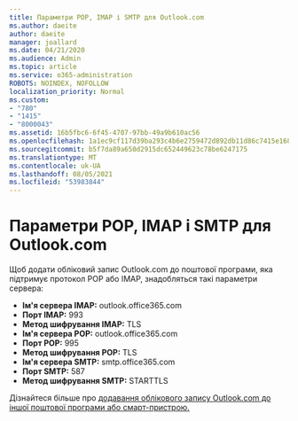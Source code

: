 ```yaml
---
title: Параметри POP, IMAP і SMTP для Outlook.com
ms.author: daeite
author: daeite
manager: joallard
ms.date: 04/21/2020
ms.audience: Admin
ms.topic: article
ms.service: o365-administration
ROBOTS: NOINDEX, NOFOLLOW
localization_priority: Normal
ms.custom:
- "780"
- "1415"
- "8000043"
ms.assetid: 16b5fbc6-6f45-4707-97bb-49a9b610ac56
ms.openlocfilehash: 1a1ec9cf117d39ba293c4b6e2759472d892db11d86c7415e1689027aa8a728ba
ms.sourcegitcommit: b5f7da89a650d2915dc652449623c78be6247175
ms.translationtype: MT
ms.contentlocale: uk-UA
ms.lasthandoff: 08/05/2021
ms.locfileid: "53983844"
---
```

# <a name="pop-imap-and-smtp-settings-for-outlookcom"></a>Параметри POP, IMAP і SMTP для Outlook.com

Щоб додати обліковий запис Outlook.com до поштової програми, яка підтримує протокол POP або IMAP, знадобляться такі параметри сервера:
  
- **Ім'я сервера IMAP:** outlook.office365.com
- **Порт IMAP:** 993
- **Метод шифрування IMAP:** TLS
- **Ім'я сервера POP:** outlook.office365.com  
- **Порт POP:** 995  
- **Метод шифрування POP:** TLS  
- **Ім'я сервера SMTP:** smtp.office365.com
- **Порт SMTP:** 587
- **Метод шифрування SMTP:** STARTTLS

Дізнайтеся більше про [додавання облікового запису Outlook.com до іншої поштової програми або смарт-пристрою.](https://support.office.com/article/73f3b178-0009-41ae-aab1-87b80fa94970?wt.mc_id=Office_Outlook_com_Alchemy)